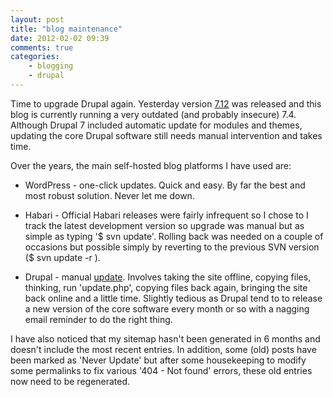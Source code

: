 ```yaml
---
layout: post
title: "blog maintenance"
date: 2012-02-02 09:39
comments: true
categories:
    - blogging
    - drupal
---
```

Time to upgrade Drupal again. Yesterday version
[7.12](http://drupal.org/drupal-7.12) was released and this blog is
currently running a very outdated (and probably insecure)
7.4. Although Drupal 7 included automatic update for modules and
themes, updating the core Drupal software still needs manual
intervention and takes time.

Over the years, the main self-hosted blog platforms I have used are:

* WordPress - one-click updates. Quick and easy. By far the best and
  most robust solution. Never let me down.

* Habari - Official Habari releases were fairly infrequent so I chose
  to I track the latest development version so upgrade was manual but
  as simple as typing '$ svn update'. Rolling back was needed on a
  couple of occasions but possible simply by reverting to the previous
  SVN version ($ svn update -r <nnn>).

* Drupal - manual [update](http://drupal.org/node/1285892). Involves
  taking the site offline, copying files, thinking, run 'update.php',
  copying files back again, bringing the site back online and a little
  time. Slightly tedious as Drupal tend to to release a new version of
  the core software every month or so with a nagging email reminder to
  do the right thing.

I have also noticed that my sitemap hasn't been generated in 6 months
and doesn't include the most recent entries. In addition, some (old)
posts have been marked as 'Never Update' but after some housekeeping
to modify some permalinks to fix various '404 - Not found' errors,
these old entries now need to be regenerated.
